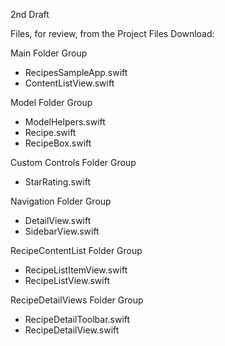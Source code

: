 2nd Draft

Files, for review, from the Project Files Download:

Main Folder Group
* RecipesSampleApp.swift
* ContentListView.swift

Model Folder Group
* ModelHelpers.swift
* Recipe.swift
* RecipeBox.swift

Custom Controls Folder Group
* StarRating.swift

Navigation Folder Group
* DetailView.swift
* SidebarView.swift

RecipeContentList Folder Group
* RecipeListItemView.swift
* RecipeListView.swift

RecipeDetailViews Folder Group
* RecipeDetailToolbar.swift
* RecipeDetailView.swift
